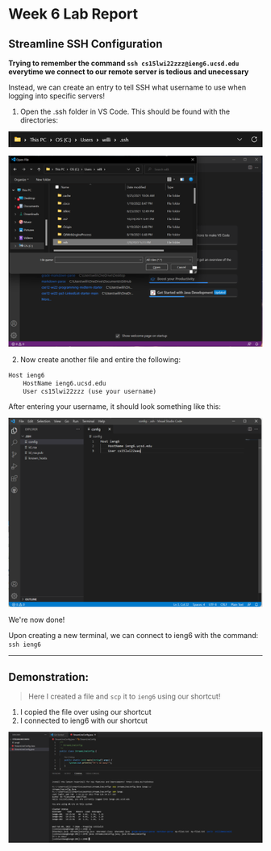 # Week 6 Lab Report

## Streamline SSH Configuration
**Trying to remember the command `ssh cs15lwi22zzz@ieng6.ucsd.edu` everytime we connect to our remote server is tedious and unecessary**

Instead, we can create an entry to tell SSH what username to use when logging into specific servers!

1. Open the .ssh folder in VS Code. This should be found with the directories: 

![Image](screenshots_LR3/configDirectory.png)

![Image](screenshots_LR3/openingSSHFolder.png)

2. Now create another file and entire the following:

```
Host ieng6
    HostName ieng6.ucsd.edu
    User cs15lwi22zzz (use your username)
```
After entering your username, it should look something like this:

![Image](screenshots_LR3/myConfigFile.png)

We're now done!

Upon creating a new terminal, we can connect to ieng6 with the command:
`ssh ieng6`

---

## Demonstration:

> Here I created a file and `scp` it to `ieng6` using our shortcut!

1. I copied the file over using our shortcut
2. I connected to ieng6 with our shortcut

![Image](screenshots_LR3/scpFileStreamLine.png)
